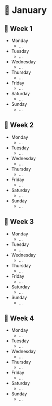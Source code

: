 # 📆 January


## 📌 Week 1
  
- Monday
  - ... 
- Tuesday
  - ...
- Wednesday
  - ...
- Thursday
  - ...
- Friday
  - ...
- Saturday
  - ... 
- Sunday
  - ...

## 📌 Week 2
  
- Monday
  - ... 
- Tuesday
  - ...
- Wednesday
  - ...
- Thursday
  - ...
- Friday
  - ...
- Saturday
  - ... 
- Sunday
  - ...

## 📌 Week 3
  
- Monday
  - ... 
- Tuesday
  - ...
- Wednesday
  - ...
- Thursday
  - ...
- Friday
  - ...
- Saturday
  - ... 
- Sunday
  - ...

## 📌 Week 4
  
- Monday
  - ... 
- Tuesday
  - ...
- Wednesday
  - ...
- Thursday
  - ...
- Friday
  - ...
- Saturday
  - ... 
- Sunday
  - ...